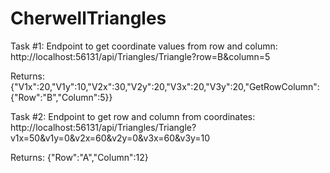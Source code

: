 # CherwellTriangles

Task #1:
Endpoint to get coordinate values from row and column:
http://localhost:56131/api/Triangles/Triangle?row=B&column=5

Returns:
{"V1x":20,"V1y":10,"V2x":30,"V2y":20,"V3x":20,"V3y":20,"GetRowColumn":{"Row":"B","Column":5}}

Task #2:
Endpoint to get row and column from coordinates:
http://localhost:56131/api/Triangles/Triangle?v1x=50&v1y=0&v2x=60&v2y=0&v3x=60&v3y=10

Returns:
{"Row":"A","Column":12}
